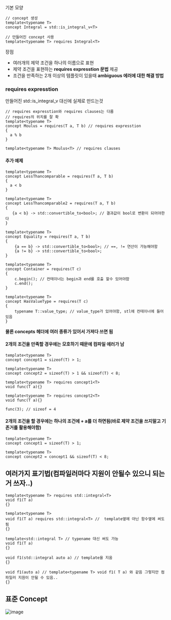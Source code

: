 기본 모양
```
// concept 생성
template<typename T>
concept Integral = std::is_integral_v<T>

// 만들어진 concept 사용
template<typename T> requires Integral<T>
```
장점
* 여러개의 제약 조건을 하나의 이름으로 표현
* 제약 조건을 표현하는 **requires expresstion 문법** 제공
* 조건을 만족하는 2개 이상의 템플릿이 있을때 **ambiguous 에러에 대한 해결 방법**


### requires expresstion
만들어진 std::is_integral_v<T> 대신에 실제로 만드는것
```
// requires expresstion와 requires clauses는 다름
// requires의 위치를 잘 확
template<typename T>
concept Moulus = requires(T a, T b) // requires expresstion
{
  a % b
}

template<typename T> Moulus<T> // requires clauses
```

#### 추가 예제
```
template<typename T>
concept LessThancomparable = requires(T a, T b)
{
  a < b
}

template<typename T>
concept LessThancomparable2 = requires(T a, T b) 
{
   {a < b} -> std::convertible_to<bool>; // 결과값이 bool로 변환이 되어야한다
}

template<typename T>
concept Equality = requires(T a, T b)
{
    {a == b} -> std::convertible_to<bool>; // ==, != 연산이 가능해야함
    {a != b} -> std::convertible_to<bool>;
}

template<typename T>
concept Container = requires(T c)
{
    c.begin(); // 컨테이너는 begin과 end를 호출 할수 있어야함
    c.end();
}

template<typename T>
concept HasValueType = requires(T c)
{
    typename T::value_type; // value_type가 있어야함, stl에 컨테이너에 들어 있음
}
```
**물론 concepts 헤더에 여러 종류가 있어서 가져다 쓰면 됨**

#### 2개의 조건을 만족할 경우에는 모호하기 때문에 컴파일 에러가 남
```
template<typename T>
concept concept1 = sizeof(T) > 1;

template<typename T>
concept concept2 = sizeof(T) > 1 && sizeof(T) < 8;

template<typename T> requires concept1<T>
void func(T a){}

template<typename T> requires concept2<T>
void func(T a){}

func(3); // sizeof = 4 
```
#### 2개의 조건을 할 경우에는 하나의 조건에 + a를 더 하면됨(바로 제약 조건을 쓰지말고 기존거를 활용해야함)
```
template<typename T>
concept concept1 = sizeof(T) > 1;

template<typename T>
concept concept2 = concept1 && sizeof(T) < 8;
```

## 여러가지 표기법(컴파일러마다 지원이 안될수 있으니 되는거 쓰자..)
```
template<typename T> requires std::integral<T>
void f1(T a)
{}

template<typename T>
void f1(T a) requires std::integral<T> //  template옆에 아닌 함수옆에 써도됨
{}

template<std::integral T> // typename 대신 써도 가능
void f1(T a)
{}

void f1(std::integral auto a) // template을 지움
{}

void f1(auto a) // template<typename T> void f1( T a) 와 같음 그렇지만 컴파일러 지원이 안될 수 있음..
{}
```

## 표준 Concept
![image](https://github.com/m-mang2/learn/assets/135841268/187ef314-5042-4282-a1ba-38d11f38e87e)



